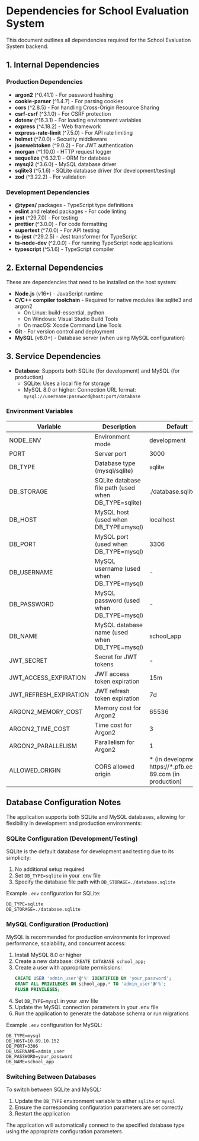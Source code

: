 # Dependencies for School Evaluation System

This document outlines all dependencies required for the School Evaluation System backend.

## 1. Internal Dependencies

### Production Dependencies
- **argon2** (^0.41.1) - For password hashing
- **cookie-parser** (^1.4.7) - For parsing cookies
- **cors** (^2.8.5) - For handling Cross-Origin Resource Sharing
- **csrf-csrf** (^3.1.0) - For CSRF protection
- **dotenv** (^16.3.1) - For loading environment variables
- **express** (^4.18.2) - Web framework
- **express-rate-limit** (^7.5.0) - For API rate limiting
- **helmet** (^7.0.0) - Security middleware
- **jsonwebtoken** (^9.0.2) - For JWT authentication
- **morgan** (^1.10.0) - HTTP request logger
- **sequelize** (^6.32.1) - ORM for database
- **mysql2** (^3.6.0) - MySQL database driver
- **sqlite3** (^5.1.6) - SQLite database driver (for development/testing)
- **zod** (^3.22.2) - For validation

### Development Dependencies
- **@types/** packages - TypeScript type definitions
- **eslint** and related packages - For code linting
- **jest** (^29.7.0) - For testing
- **prettier** (^3.0.0) - For code formatting
- **supertest** (^7.0.0) - For API testing
- **ts-jest** (^29.2.5) - Jest transformer for TypeScript
- **ts-node-dev** (^2.0.0) - For running TypeScript node applications
- **typescript** (^5.1.6) - TypeScript compiler

## 2. External Dependencies

These are dependencies that need to be installed on the host system:

- **Node.js** (v16+) - JavaScript runtime
- **C/C++ compiler toolchain** - Required for native modules like sqlite3 and argon2
  - On Linux: build-essential, python
  - On Windows: Visual Studio Build Tools
  - On macOS: Xcode Command Line Tools
- **Git** - For version control and deployment
- **MySQL** (v8.0+) - Database server (when using MySQL configuration)

## 3. Service Dependencies

- **Database**: Supports both SQLite (for development) and MySQL (for production)
  - SQLite: Uses a local file for storage
  - MySQL 8.0 or higher: Connection URL format: `mysql://username:password@host:port/database`

### Environment Variables

| Variable | Description | Default |
|----------|-------------|---------|
| NODE_ENV | Environment mode | development |
| PORT | Server port | 3000 |
| DB_TYPE | Database type (mysql/sqlite) | sqlite |
| DB_STORAGE | SQLite database file path (used when DB_TYPE=sqlite) | ./database.sqlite |
| DB_HOST | MySQL host (used when DB_TYPE=mysql) | localhost |
| DB_PORT | MySQL port (used when DB_TYPE=mysql) | 3306 |
| DB_USERNAME | MySQL username (used when DB_TYPE=mysql) | - |
| DB_PASSWORD | MySQL password (used when DB_TYPE=mysql) | - |
| DB_NAME | MySQL database name (used when DB_TYPE=mysql) | school_app |
| JWT_SECRET | Secret for JWT tokens | - |
| JWT_ACCESS_EXPIRATION | JWT access token expiration | 15m |
| JWT_REFRESH_EXPIRATION | JWT refresh token expiration | 7d |
| ARGON2_MEMORY_COST | Memory cost for Argon2 | 65536 |
| ARGON2_TIME_COST | Time cost for Argon2 | 3 |
| ARGON2_PARALLELISM | Parallelism for Argon2 | 1 |
| ALLOWED_ORIGIN | CORS allowed origin | * (in development), https://*.pfb.ecole-89.com (in production) |

## Database Configuration Notes

The application supports both SQLite and MySQL databases, allowing for flexibility in development and production environments:

### SQLite Configuration (Development/Testing)

SQLite is the default database for development and testing due to its simplicity:

1. No additional setup required
2. Set `DB_TYPE=sqlite` in your .env file
3. Specify the database file path with `DB_STORAGE=./database.sqlite`

Example `.env` configuration for SQLite:

```
DB_TYPE=sqlite
DB_STORAGE=./database.sqlite
```

### MySQL Configuration (Production)

MySQL is recommended for production environments for improved performance, scalability, and concurrent access:

1. Install MySQL 8.0 or higher
2. Create a new database: `CREATE DATABASE school_app;`
3. Create a user with appropriate permissions:
   ```sql
   CREATE USER 'admin_user'@'%' IDENTIFIED BY 'your_password';
   GRANT ALL PRIVILEGES ON school_app.* TO 'admin_user'@'%';
   FLUSH PRIVILEGES;
   ```
4. Set `DB_TYPE=mysql` in your .env file
5. Update the MySQL connection parameters in your .env file
6. Run the application to generate the database schema or run migrations

Example `.env` configuration for MySQL:

```
DB_TYPE=mysql
DB_HOST=10.89.10.152
DB_PORT=3306
DB_USERNAME=admin_user
DB_PASSWORD=your_password
DB_NAME=school_app
```

### Switching Between Databases

To switch between SQLite and MySQL:

1. Update the `DB_TYPE` environment variable to either `sqlite` or `mysql`
2. Ensure the corresponding configuration parameters are set correctly
3. Restart the application

The application will automatically connect to the specified database type using the appropriate configuration parameters.
